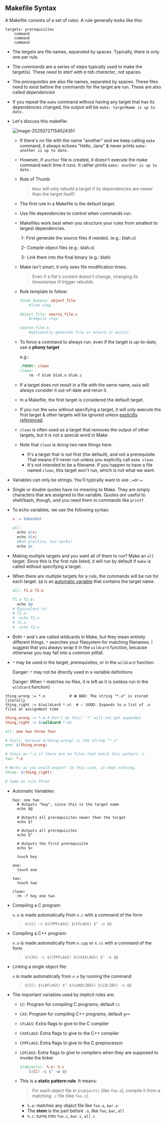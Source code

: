 ## Makefile Syntax

A Makefile consists of a set of *rules*. A rule generally looks like this:

```
targets: prerequisites
	command
	command
	command
```

- The *targets* are file names, separated by spaces. Typically, there is only one per rule.

- The *commands* are a series of steps typically used to make the target(s). These *need to start with a tab character*, not spaces.

- The *prerequisites* are also file names, separated by spaces. These files need to exist before the commands for the target are run. These are also called *dependencies*

- If you repeat the `make` command without having any target that has its dependencies changed, the output will be `make: targetName is up to date.`

- Let's discuss this makefile:

  ![image-20250727154524351](C:\Users\hp\AppData\Roaming\Typora\typora-user-images\image-20250727154524351.png)

  - If there's no file with the name "another" and we keep calling `make` command, it always echoes "Hello, Jana" & never prints `make: another is up to date.`

  - However, if `another` file is created, it doesn't execute the make command each time it runs. It rather prints `make: another is up to date.`

  - Rule of Thumb

    >`Make` will only rebuild a target if its dependencies are newer than the target itsefl!

  - The first rule in a Makefile is the default target.

  - Use file dependencies to control when commands run.

  - Makefiles work best when you structure your rules from smallest to largest dependencies.

    ​	1- First generate the source files if needed. (e.g.: blah.c)

    ​	2- Compile object files (e.g.: blah.o)

    ​	3- Link them into the final binary (e.g.: blah)

  - Make isn't smart, it only sees file modification times.

    > Even if a file's content doesn't change, changing its timestampe ill trigger rebuilds.

  - Rule template to follow:

    ```makefile
    final_binary: object_file
    	#link step
    
    object_file: source_file.c
    	#compile step
    
    source_file.c:
    	#optionally generate file or ensure it exists.
    ```

  - To force a command to always run, even if the target is up-to-date, use a **phony target**

    e.g.: 

    ```makefile
    .PHONY: clean
    clean: 
    	rm -f blah blah.o blah.c
    ```

  - If a target does not result in a file with the same name, `make` will always consider it out-of-date and rerun it.

  - In a Makefile, the first target is considered the default target.

  - If you run the `make` without specifying a target, it will only execute the first target & other targets will be ignored unless <u>explicitly referenced</u>.

  - `clean` is often used as a target that removes the output of other targets, but it is not a special word in Make

  - Note that `clean` is doing two new things here:

    - It's a target that is not first (the default), and not a prerequisite. That means it'll never run unless you explicitly call `make clean`
    - It's not intended to be a filename. If you happen to have a file named `clean`, this target won't run, which is not what we want. 

- Variables can only be strings. You'll typically want to use `:=`or `=`.
- Single or double quotes have no meaning to Make. They are simply characters that are assigned to the variable. Quotes *are* useful to shell/bash, though, and you need them in commands like `printf`

- To echo variables, we use the following syntax:

  ```makefile
  x := Embedded
  
  all:
  	echo $(x)
  	echo ${x}
  	#Bad practice, but works!
  	echo $x
  ```

- Making multiple targets and you want all of them to run? Make an `all` target. Since this is the first rule listed, it will run by default if `make` is called without specifying a target.

- When there are multiple targets for a rule, the commands will be run for each target. `$@` is an [automatic variable](https://makefiletutorial.com/#automatic-variables) that contains the target name.

  ```makefile
  all: f1.o f2.o
  
  f1.o f2.o:
  	echo $@
  # Equivalent to:
  # f1.o:
  #	 echo f1.o
  # f2.o:
  #	 echo f2.o
  ```

- Both `*` and `%` are called wildcards in Make, but they mean entirely different things. `*` searches your filesystem for matching filenames. I suggest that you always wrap it in the `wildcard` function, because otherwise you may fall into a common pitfall.

- `*` may be used in the target, prerequisites, or in the `wildcard` function.

  Danger: `*` may not be directly used in a variable definitions

  Danger: When `*` matches no files, it is left as it is (unless run in the `wildcard` function)

```
thing_wrong := *.o           # ❌ BAD: The string "*.o" is stored literally
thing_right := $(wildcard *.o)  # ✅ GOOD: Expands to a list of .o files at assignment time
```

```makefile
thing_wrong := *.o # Don't do this! '*' will not get expanded
thing_right := $(wildcard *.o)

all: one two three four

# Fails, because $(thing_wrong) is the string "*.o"
one: $(thing_wrong)

# Stays as *.o if there are no files that match this pattern :(
two: *.o 

# Works as you would expect! In this case, it does nothing.
three: $(thing_right)

# Same as rule three
```

- Automatic Variables:

  ```
  hey: one two
  	# Outputs "hey", since this is the target name
  	echo $@
  
  	# Outputs all prerequisites newer than the target
  	echo $?
  
  	# Outputs all prerequisites
  	echo $^
  
  	# Outputs the first prerequisite
  	echo $<
  
  	touch hey
  
  one:
  	touch one
  
  two:
  	touch two
  
  clean:
  	rm -f hey one two
  ```

- Compiling a C program: 

  `n.o` is made automatically from `n.c` with a command of the form 

  >  `$(CC) -c $(CPPFLAGS) $(CFLAGS) $^ -o $@`

- Compiling a C++ program:

  `n.o` is made automatically from `n.cpp` or `n.cc` with a command of the form 

  > `$(CXX) -c $(CPPFLAGS) $(CXXFLAGS) $^ -o $@`

- Linking a single object file: 

  `n` is made automatically from `n.o` by running the command 

  > `$(CC) $(LDFLAGS) $^ $(LOADLIBES) $(LDLIBS) -o $@`

- The important variables used by implicit rules are:

  - `CC`: Program for compiling C programs; default `cc`

  - `CXX`: Program for compiling C++ programs; default `g++`

  - `CFLAGS`: Extra flags to give to the C compiler

  - `CXXFLAGS`: Extra flags to give to the C++ compiler

  - `CPPFLAGS`: Extra flags to give to the C preprocessor

  - `LDFLAGS`: Extra flags to give to compilers when they are supposed to invoke the linker

    

    ```makefile
    $(objects): %.o: %.c
    	$(CC) -c $^ -o $@
    ```

  - This is a **static pattern rule**. It means:

    > For each object file in `$(objects)` (like `foo.o`), compile it from a matching `.c` file (like `foo.c`).

    - `%.o`: matches any object file like `foo.o`, `bar.o`
    - The **stem** is the part before `.o`, like `foo`, `bar`, `all`
    - `%.c`: turns into `foo.c`, `bar.c`, `all.c`

